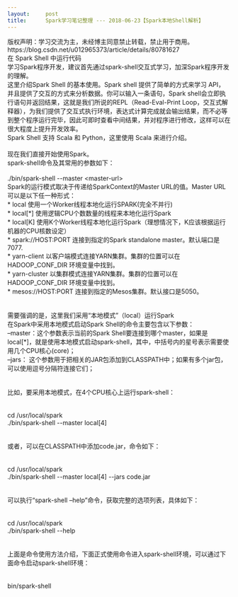```yaml
---
layout:     post
title:      Spark学习笔记整理 --- 2018-06-23【Spark本地Shell解析】
---
```

<div id="article_content" class="article_content clearfix csdn-tracking-statistics" data-pid="blog" data-mod="popu_307" data-dsm="post">
								<div class="article-copyright">
					版权声明：学习交流为主，未经博主同意禁止转载，禁止用于商用。					https://blog.csdn.net/u012965373/article/details/80781627				</div>
								            <link rel="stylesheet" href="https://csdnimg.cn/release/phoenix/template/css/ck_htmledit_views-f76675cdea.css">
						<div class="htmledit_views" id="content_views">
                在 Spark Shell 中运行代码<br>学习Spark程序开发，建议首先通过spark-shell交互式学习，加深Spark程序开发的理解。<br>这里介绍Spark Shell 的基本使用。Spark shell 提供了简单的方式来学习 API，并且提供了交互的方式来分析数据。你可以输入一条语句，Spark shell会立即执行语句并返回结果，这就是我们所说的REPL（Read-Eval-Print Loop，交互式解释器），为我们提供了交互式执行环境，表达式计算完成就会输出结果，而不必等到整个程序运行完毕，因此可即时查看中间结果，并对程序进行修改，这样可以在很大程度上提升开发效率。<br>Spark Shell 支持 Scala 和 Python，这里使用 Scala 来进行介绍。<br><br>现在我们直接开始使用Spark。<br>spark-shell命令及其常用的参数如下：<br><br>./bin/spark-shell --master &lt;master-url&gt;<br>Spark的运行模式取决于传递给SparkContext的Master URL的值。Master URL可以是以下任一种形式：<br>* local 使用一个Worker线程本地化运行SPARK(完全不并行)<br>* local[*] 使用逻辑CPU个数数量的线程来本地化运行Spark<br>* local[K] 使用K个Worker线程本地化运行Spark（理想情况下，K应该根据运行机器的CPU核数设定）<br>* spark://HOST:PORT 连接到指定的Spark standalone master。默认端口是7077.<br>* yarn-client 以客户端模式连接YARN集群。集群的位置可以在HADOOP_CONF_DIR 环境变量中找到。<br>* yarn-cluster 以集群模式连接YARN集群。集群的位置可以在HADOOP_CONF_DIR 环境变量中找到。<br>* mesos://HOST:PORT 连接到指定的Mesos集群。默认接口是5050。<br><br><br>需要强调的是，这里我们采用“本地模式”（local）运行Spark<br>在Spark中采用本地模式启动Spark Shell的命令主要包含以下参数：<br>–master：这个参数表示当前的Spark Shell要连接到哪个master，如果是local[*]，就是使用本地模式启动spark-shell，其中，中括号内的星号表示需要使用几个CPU核心(core)；<br>–jars： 这个参数用于把相关的JAR包添加到CLASSPATH中；如果有多个jar包，可以使用逗号分隔符连接它们；<br><br><br>比如，要采用本地模式，在4个CPU核心上运行spark-shell：<br><br><br>cd /usr/local/spark<br>./bin/spark-shell --master local[4]<br><br><br>或者，可以在CLASSPATH中添加code.jar，命令如下：<br><br><br>cd /usr/local/spark<br>./bin/spark-shell --master local[4] --jars code.jar <br><br><br>可以执行“spark-shell –help”命令，获取完整的选项列表，具体如下：<br><br><br>cd /usr/local/spark<br>./bin/spark-shell --help<br><br><br>上面是命令使用方法介绍，下面正式使用命令进入spark-shell环境，可以通过下面命令启动spark-shell环境：<br><br><br>bin/spark-shell<br><br>            </div>
                </div>
